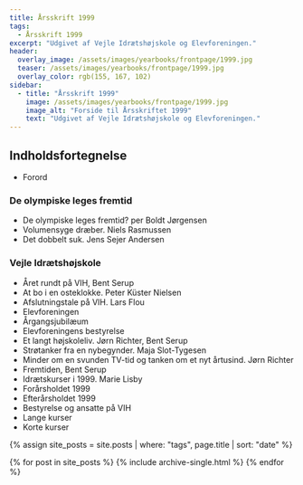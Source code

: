 ```yaml
---
title: Årsskrift 1999
tags:
  - Årsskrift 1999
excerpt: "Udgivet af Vejle Idrætshøjskole og Elevforeningen."
header:
  overlay_image: /assets/images/yearbooks/frontpage/1999.jpg
  teaser: /assets/images/yearbooks/frontpage/1999.jpg
  overlay_color: rgb(155, 167, 102)
sidebar:
  - title: "Årsskrift 1999"
    image: /assets/images/yearbooks/frontpage/1999.jpg
    image_alt: "Forside til Årsskriftet 1999"
    text: "Udgivet af Vejle Idrætshøjskole og Elevforeningen."
---
```


## Indholdsfortegnelse

- Forord

### De olympiske leges fremtid

- De olympiske leges fremtid? per Boldt Jørgensen
- Volumensyge dræber. Niels Rasmussen
- Det dobbelt suk. Jens Sejer Andersen

### Vejle Idrætshøjskole

- Året rundt på VIH, Bent Serup
- At bo i en osteklokke. Peter Küster Nielsen
- Afslutningstale på VIH. Lars Flou
- Elevforeningen
- Årgangsjubilæum
- Elevforeningens bestyrelse
- Et langt højskoleliv. Jørn Richter, Bent Serup
- Strøtanker fra en nybegynder. Maja Slot-Tygesen
- Minder om en svunden TV-tid og tanken om et nyt årtusind. Jørn Richter
- Fremtiden, Bent Serup
- Idrætskurser i 1999. Marie Lisby
- Forårsholdet 1999
- Efterårsholdet 1999
- Bestyrelse og ansatte på VIH
- Lange kurser
- Korte kurser

{% assign site_posts = site.posts | where: "tags", page.title | sort: "date" %}

<div class="grid__wrapper">
  {% for post in site_posts %}
    {% include archive-single.html %}
  {% endfor %}
</div>
